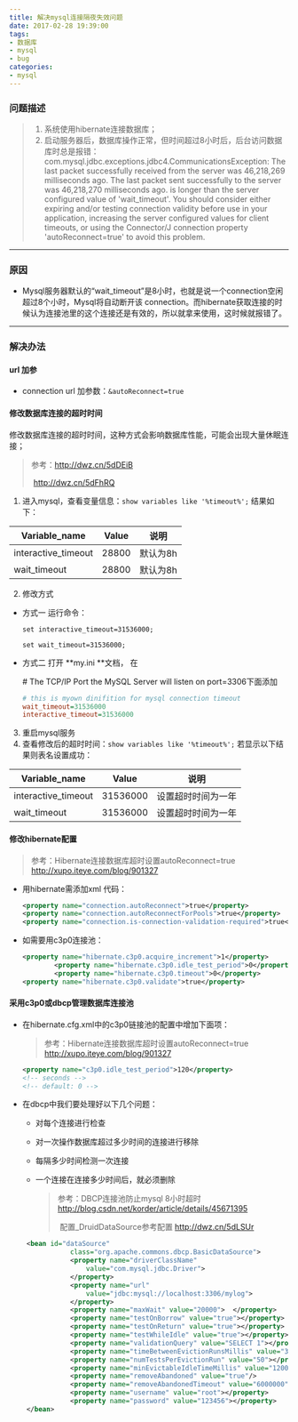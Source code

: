 ```yaml
---
title: 解决mysql连接隔夜失效问题
date: 2017-02-28 19:39:00
tags:
- 数据库
- mysql
- bug
categories: 
- mysql
---
```


### 问题描述

> 1. 系统使用hibernate连接数据库；
> 2. 启动服务器后，数据库操作正常，但时间超过8小时后，后台访问数据库时总是报错：com.mysql.jdbc.exceptions.jdbc4.CommunicationsException: The last packet successfully received 
>    from the server was 46,218,269 milliseconds ago.  The last packet sent successfully to the 
>    server was 46,218,270 milliseconds ago. is longer than the server configured value of 
>    'wait_timeout'. You should consider either expiring and/or testing connection validity before 
>    use in your application, increasing the server configured values for client timeouts, or using 
>    the Connector/J connection property 'autoReconnect=true' to avoid this problem.

---



### 原因

+ Mysql服务器默认的“wait_timeout”是8小时，也就是说一个connection空闲超过8个小时，Mysql将自动断开该 connection。而hibernate获取连接的时候认为连接池里的这个连接还是有效的，所以就拿来使用，这时候就报错了。

---

<!-- more -->

### 解决办法

#### url 加参 

+ connection url 加参数：` &autoReconnect=true `



 #### 修改数据库连接的超时时间

修改数据库连接的超时时间，这种方式会影响数据库性能，可能会出现大量休眠连接；

> 参考：http://dwz.cn/5dDEiB
>
> ​	   http://dwz.cn/5dFhRQ

1. 进入mysql，查看变量信息：` show variables like '%timeout%'; ` 结果如下：

| Variable_name       | Value | 说明    |
| ------------------- | ----- | ----- |
| interactive_timeout | 28800 | 默认为8h |
| wait_timeout        | 28800 | 默认为8h |

2. 修改方式

+ 方式一 运行命令：

  `set interactive_timeout=31536000;`

  `set wait_timeout=31536000;`

+ 方式二 打开 **my.ini **文档， 在

  \# The TCP/IP Port the MySQL Server will listen on
  port=3306下面添加

  ``````ini
  # this is myown dinifition for mysql connection timeout
  wait_timeout=31536000
  interactive_timeout=31536000
  ``````

3. 重启mysql服务
4. 查看修改后的超时时间：` show variables like '%timeout%'; ` 若显示以下结果则表名设置成功：

| Variable_name       | Value    | 说明        |
| ------------------- | -------- | --------- |
| interactive_timeout | 31536000 | 设置超时时间为一年 |
| wait_timeout        | 31536000 | 设置超时时间为一年 |



#### 修改hibernate配置 

> 参考：Hibernate连接数据库超时设置autoReconnect=true  http://xupo.iteye.com/blog/901327

+ 用hibernate需添加xml 代码：

  ``````xml
  <property name="connection.autoReconnect">true</property>
  <property name="connection.autoReconnectForPools">true</property>
  <property name="connection.is-connection-validation-required">true</property>
  ``````


+ 如需要用c3p0连接池：

  ``````xml
  <property name="hibernate.c3p0.acquire_increment">1</property>  
          <property name="hibernate.c3p0.idle_test_period">0</property> 
          <property name="hibernate.c3p0.timeout">0</property>
  <property name="hibernate.c3p0.validate">true</property>
  ``````



#### 采用c3p0或dbcp管理数据库连接池

+   在hibernate.cfg.xml中的c3p0链接池的配置中增加下面项：

    > 参考：Hibernate连接数据库超时设置autoReconnect=true  http://xupo.iteye.com/blog/901327

    ``````xml
    <property name="c3p0.idle_test_period">120</property>  
    <!-- seconds -->
    <!-- default: 0 --> 
    ``````

+   在dbcp中我们要处理好以下几个问题：

    +   对每个连接进行检查

    +   对一次操作数据库超过多少时间的连接进行移除

    +   每隔多少时间检测一次连接

    +   一个连接在连接多少时间后，就必须删除

        > 参考：DBCP连接池防止mysql 8小时超时  http://blog.csdn.net/korder/article/details/45671395
        >
        > ​	    配置_DruidDataSource参考配置  http://dwz.cn/5dLSUr

    ``````xml
     <bean id="dataSource"
                class="org.apache.commons.dbcp.BasicDataSource">
                <property name="driverClassName"
                    value="com.mysql.jdbc.Driver">
                </property>
                <property name="url"
                    value="jdbc:mysql://localhost:3306/mylog">
                </property>
                <property name="maxWait" value="20000">  </property>
                <property name="testOnBorrow" value="true"></property>
                <property name="testOnReturn" value="true"></property>
                <property name="testWhileIdle" value="true"></property>
                <property name="validationQuery" value="SELECT 1"></property>
                <property name="timeBetweenEvictionRunsMillis" value="3600000"></property>
                <property name="numTestsPerEvictionRun" value="50"></property>
                <property name="minEvictableIdleTimeMillis" value="120000"></property>
                <property name="removeAbandoned" value="true"/>
                <property name="removeAbandonedTimeout" value="6000000"/>
                <property name="username" value="root"></property>
                <property name="password" value="123456"></property>
     </bean>
    ``````

    